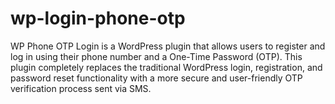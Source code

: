 # wp-login-phone-otp
WP Phone OTP Login is a WordPress plugin that allows users to register and log in using their phone number and a One-Time Password (OTP). This plugin completely replaces the traditional WordPress login, registration, and password reset functionality with a more secure and user-friendly OTP verification process sent via SMS.
